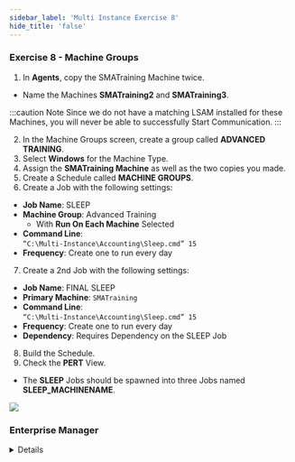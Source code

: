 ```yaml
---
sidebar_label: 'Multi Instance Exercise 8'
hide_title: 'false'
---
```


### Exercise 8 - Machine Groups

1.	In **Agents**, copy the SMATraining Machine twice. 
* Name the Machines **SMATraining2** and **SMATraining3**.  

:::caution Note
Since we do not have a matching LSAM installed for these Machines, you will never be able to successfully Start Communication.
:::

2.	In the Machine Groups screen, create a group called **ADVANCED TRAINING**.
3.	Select **Windows** for the Machine Type.
4.	Assign the **SMATraining Machine** as well as the two copies you made.
5.	Create a Schedule called **MACHINE GROUPS**.
6.	Create a Job with the following settings:
* **Job Name**: SLEEP
* **Machine Group**: Advanced Training
    * With **Run On Each Machine** Selected
* **Command Line**:  
```“C:\Multi-Instance\Accounting\Sleep.cmd” 15```
* **Frequency**: Create one to run every day
7.	Create a 2nd Job with the following settings:
* **Job Name**: FINAL SLEEP
* **Primary Machine**: ```SMATraining```
* **Command Line**:  
```“C:\Multi-Instance\Accounting\Sleep.cmd” 15```
* **Frequency**: Create one to run every day
* **Dependency**: Requires Dependency on the SLEEP Job
8.	Build the Schedule.
9.	Check the **PERT** View. 
* The **SLEEP** Jobs should be spawned into three Jobs named **SLEEP_MACHINENAME**.

![](../static/imgadvanced/Machine_Groups_Pert_Adv_SM.png)


### Enterprise Manager

<details>

1.	In **Machines**, copy the SMATraining Machine twice. 
* Name the Machines **SMATraining2** and **SMATraining3**.  

:::caution Note
Since we do not have a matching LSAM installed for these Machines, you will never be able to successfully Start Communication.
:::

2.	In the Machine Groups screen, create a group called **ADVANCED TRAINING**.
3.	Select **Windows** for the Machine Type.
4.	Assign the **SMATraining Machine** as well as the two copies you made.
5.	Create a Schedule called **MACHINE GROUPS**.
6.	Create a Job with the following settings:
* **Job Name**: SLEEP
* **Machine Group**: Advanced Training
    * With **Run On Each Machine** Selected
* **Command Line**:  
```“C:\Multi-Instance\Accounting\Sleep.cmd” 15```
* **Frequency**: Create one to run every day
7.	Create a 2nd Job with the following settings:
* **Job Name**: FINAL SLEEP
* **Primary Machine**: ```SMATraining```
* **Command Line**:  
```“C:\Multi-Instance\Accounting\Sleep.cmd” 15```
* **Frequency**: Create one to run every day
* **Dependency**: Requires Dependency on the SLEEP Job
8.	Build the Schedule.
9.	Check the **PERT** View. 
* The **SLEEP** Jobs should be spawned into three Jobs named **SLEEP_MACHINENAME**.

![](../static/imgadvanced/MachineSleep.png)

</details>